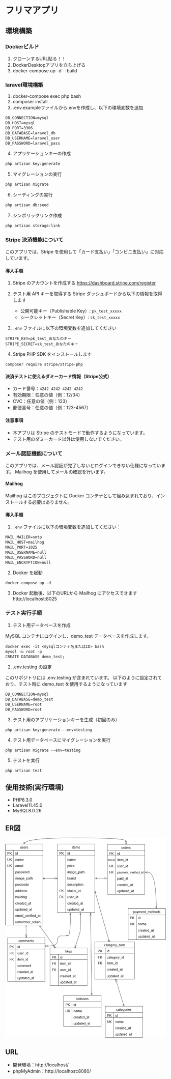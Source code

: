# フリマアプリ


## 環境構築

### Dockerビルド
1. クローンするURL貼る！！
2. DockerDesktopアプリを立ち上げる
3. docker-compose up -d --build


### laravel環境構築

1. docker-compose exec php bash
2. composer install
3. .env.exampleファイルから.envを作成し、以下の環境変数を追加

```env
DB_CONNECTION=mysql
DB_HOST=mysql
DB_PORT=3306
DB_DATABASE=laravel_db
DB_USERNAME=laravel_user
DB_PASSWORD=laravel_pass
```

4. アプリケーションキーの作成
``` bash
php artisan key:generate
```

5. マイグレーションの実行
``` bash
php artisan migrate
```

6. シーディングの実行
``` bash
php artisan db:seed
```

7. シンボリックリンク作成
``` bash
php artisan storage:link
```

### Stripe 決済機能について

このアプリでは、Stripe を使用して「カード支払い」「コンビニ支払い」に対応しています。

#### 導入手順

1. Stripe のアカウントを作成する
   https://dashboard.stripe.com/register

2. テスト用 API キーを取得する
   Stripe ダッシュボードから以下の情報を取得します
   - 公開可能キー（Publishable Key）: `pk_test_xxxxx`
   - シークレットキー（Secret Key）: `sk_test_xxxxx`

3. `.env` ファイルに以下の環境変数を追加してください
```
STRIPE_KEY=pk_test_あなたのキー
STRIPE_SECRET=sk_test_あなたのキー
```

4. Stripe PHP SDK をインストールします
```
composer require stripe/stripe-php
```

#### 決済テストに使えるダミーカード情報（Stripe公式）

- カード番号：`4242 4242 4242 4242`
- 有効期限：任意の値（例：12/34）
- CVC：任意の値（例：123）
- 郵便番号：任意の値（例：123-4567）

#### 注意事項

- 本アプリは Stripe のテストモードで動作するようになっています。
- テスト用のダミーカード以外は使用しないでください。

### メール認証機能について

このアプリでは、メール認証が完了しないとログインできない仕様になっています。
Mailhog を使用してメールの確認を行います。

#### Mailhog

Mailhog はこのプロジェクトに Docker コンテナとして組み込まれており、インストールする必要はありません。

#### 導入手順

1. `.env` ファイルに以下の環境変数を追加してください：
```
MAIL_MAILER=smtp
MAIL_HOST=mailhog
MAIL_PORT=1025
MAIL_USERNAME=null
MAIL_PASSWORD=null
MAIL_ENCRYPTION=null
```
2. Docker を起動

```
docker-compose up -d
```

3. Docker 起動後、以下のURLから Mailhog にアクセスできます
   http://localhost:8025

### テスト実行手順

1. テスト用データベースを作成

 MySQL コンテナにログインし、demo_test データベースを作成します。
```
docker exec -it <mysqlコンテナ名またはID> bash
mysql -u root -p
CREATE DATABASE demo_test;
```

2. .env.testing の設定

このリポジトリには .env.testing が含まれています。
以下のように設定されており、テスト時に demo_test を使用するようになっています
```
DB_CONNECTION=mysql
DB_DATABASE=demo_test
DB_USERNAME=root
DB_PASSWORD=root
```

3. テスト用のアプリケーションキーを生成（初回のみ）
```
php artisan key:generate --env=testing
```

4. テスト用データベースにマイグレーションを実行
```
php artisan migrate --env=testing
```

5. テストを実行
```
php artisan test
```

## 使用技術(実行環境)
- PHP8.3.0
- Laravel11.45.0
- MySQL8.0.26

## ER図
![alt](index.drawio.png)

## URL
- 開発環境：http://localhost/
- phpMyAdmin：http://localhost:8080/
